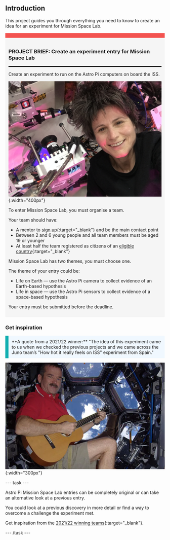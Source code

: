 ## Introduction

This project guides you through everything you need to know to create an idea for an experiment for Mission Space Lab.

<div style="border-top: 15px solid #f3524f; background-color: whitesmoke; margin-bottom: 20px; padding: 10px;">

### PROJECT BRIEF: Create an experiment entry for Mission Space Lab
<hr style="border-top: 2px solid black;">

Create an experiment to run on the Astro Pi computers on board the ISS. 

![Astronaut Samantha Cristoforetti with two MkII Astro Pi.](images/MkII-APs.JPG){:width="400px"}

To enter Mission Space Lab, you must organise a team. 

Your team should have:
+ A mentor to [sign up](https://missions.astro-pi.org/login){:target="_blank"} and be the main contact point
+ Between 2 and 6 young people and all team members must be aged 19 or younger
+ At least half the team registered as citizens of an [eligible country](https://astro-pi.org/mission-space-lab/eligibility){:target="_blank"} 


Mission Space Lab has two themes, you must choose one. 

The theme of your entry could be:
+ Life on Earth &mdash; use the Astro Pi camera to collect evidence of an Earth-based hypothesis
+ Life in space &mdash; use the Astro Pi sensors to collect evidence of a space-based hypothesis

Your entry must be submitted before the deadline.
</div>

### Get inspiration

<p style="border-left: solid; border-width:10px; border-color: #0faeb0; background-color: aliceblue; padding: 10px;">
**A quote from a 2021/22 winner:** "The idea of this experiment came to us when we checked the previous projects and we came across the Juno team’s "How hot it really feels on ISS" experiment from Spain."

![Astronaut Chris Hadfield playing guitar in shorts on the ISS.](images/iss-shorts.png){:width="300px"}
</p>

--- task ---

Astro Pi Mission Space Lab entries can be completely original or can take an alternative look at a previous entry.

You could look at a previous discovery in more detail or find a way to overcome a challenge the experiment met.

Get inspiration from the [2021/22 winning teams](https://www.raspberrypi.org/blog/astro-pi-mission-space-lab-2021-22-the-results){:target="_blank"}.

--- /task ---
